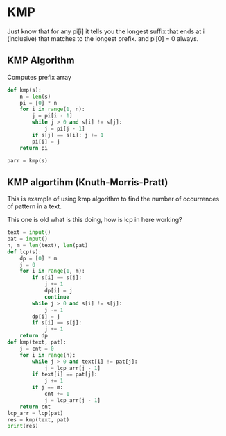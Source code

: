 # KMP

Just know that for any pi[i] it tells you the longest suffix that ends at i (inclusive) that matches to the longest prefix.  and pi[0] = 0 always. 

## KMP Algorithm

Computes prefix array

```py
def kmp(s):
    n = len(s)
    pi = [0] * n
    for i in range(1, n):
        j = pi[i - 1]
        while j > 0 and s[i] != s[j]: 
            j = pi[j - 1]
        if s[j] == s[i]: j += 1
        pi[i] = j
    return pi

parr = kmp(s)
```

## KMP algortihm (Knuth-Morris-Pratt)

This is example of using kmp algorithm to find the number of occurrences of pattern in a text.  

This one is old what is this doing, how is lcp in here working? 

```py
text = input()
pat = input()
n, m = len(text), len(pat)
def lcp(s):
    dp = [0] * m
    j = 0
    for i in range(1, m):
        if s[i] == s[j]:
            j += 1
            dp[i] = j
            continue
        while j > 0 and s[i] != s[j]:
            j -= 1
        dp[i] = j
        if s[i] == s[j]:
            j += 1
    return dp
def kmp(text, pat):
    j = cnt = 0
    for i in range(n):
        while j > 0 and text[i] != pat[j]:
            j = lcp_arr[j - 1]
        if text[i] == pat[j]:
            j += 1
        if j == m:
            cnt += 1
            j = lcp_arr[j - 1]
    return cnt
lcp_arr = lcp(pat)
res = kmp(text, pat)
print(res)
```

